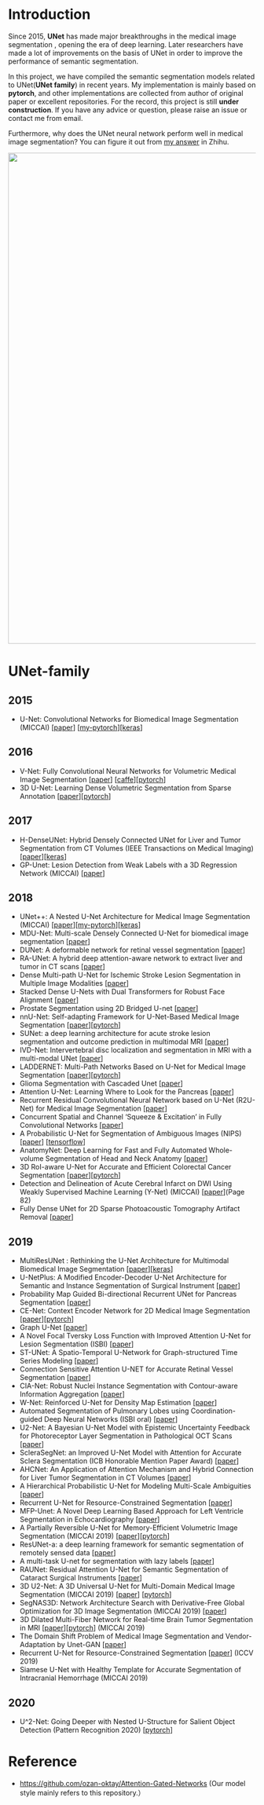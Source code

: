 # Introduction
Since 2015, **UNet** has made major breakthroughs in the medical image segmentation , opening the era of deep learning. Later researchers have made a lot of improvements on the basis of UNet in order to improve the performance of semantic segmentation.

In this project, we have compiled the semantic segmentation models related to UNet(**UNet family**) in recent years.
My implementation is mainly based on **pytorch**, and other implementations are collected from author of original paper or excellent repositories. For the record, this project is still **under construction**. If you have any advice or question, please raise an issue or contact me from email.
 
Furthermore, why does the UNet neural network perform well in medical image segmentation?
You can figure it out from [my answer](https://www.zhihu.com/question/269914775/answer/586501606) in Zhihu.

<p align="center">
  <img src="https://github.com/ShawnBIT/UNet-family/blob/master/pictures/unet.png" width="1000"/>  
</p>

# UNet-family
## 2015
  * U-Net: Convolutional Networks for Biomedical Image Segmentation (MICCAI) [[paper](https://arxiv.org/pdf/1505.04597.pdf)]  [[my-pytorch](https://github.com/ShawnBIT/UNet-family/blob/master/networks/UNet.py)][[keras](https://github.com/zhixuhao/unet)] 
## 2016 
  * V-Net: Fully Convolutional Neural Networks for Volumetric Medical Image Segmentation [[paper](http://campar.in.tum.de/pub/milletari2016Vnet/milletari2016Vnet.pdf)] [[caffe](https://github.com/faustomilletari/VNet)][[pytorch](https://github.com/mattmacy/vnet.pytorch)]
  * 3D U-Net: Learning Dense Volumetric Segmentation from Sparse Annotation [[paper](https://arxiv.org/pdf/1606.06650.pdf)][[pytorch](https://github.com/wolny/pytorch-3dunet)]
## 2017 
  * H-DenseUNet: Hybrid Densely Connected UNet for Liver and Tumor Segmentation from CT Volumes (IEEE Transactions on Medical Imaging)[[paper](https://arxiv.org/pdf/1709.07330.pdf)][[keras](https://github.com/xmengli999/H-DenseUNet)]
  * GP-Unet: Lesion Detection from Weak Labels with a 3D Regression Network (MICCAI) [[paper](https://arxiv.org/pdf/1705.07999.pdf)]
## 2018 
  * UNet++: A Nested U-Net Architecture for Medical Image Segmentation (MICCAI) [[paper](https://arxiv.org/pdf/1807.10165.pdf)][[my-pytorch](https://github.com/ShawnBIT/UNet-family/blob/master/networks/UNet_Nested.py)][[keras](https://github.com/MrGiovanni/UNetPlusPlus)]
  * MDU-Net: Multi-scale Densely Connected U-Net for biomedical image segmentation [[paper](https://arxiv.org/pdf/1812.00352.pdf)]
  * DUNet: A deformable network for retinal vessel segmentation [[paper](https://arxiv.org/pdf/1811.01206.pdf)]
  * RA-UNet: A hybrid deep attention-aware network to extract liver and tumor in CT scans [[paper](https://arxiv.org/pdf/1811.01328.pdf)]
  * Dense Multi-path U-Net for Ischemic Stroke Lesion Segmentation in Multiple Image Modalities [[paper](https://arxiv.org/pdf/1810.07003.pdf)]
  * Stacked Dense U-Nets with Dual Transformers for Robust Face Alignment [[paper](https://arxiv.org/pdf/1812.01936.pdf)]
  * Prostate Segmentation using 2D Bridged U-net [[paper](https://arxiv.org/pdf/1807.04459.pdf)]
  * nnU-Net: Self-adapting Framework for U-Net-Based Medical Image Segmentation [[paper](https://arxiv.org/pdf/1809.10486.pdf)][[pytorch](https://github.com/MIC-DKFZ/nnUNet)]
  * SUNet: a deep learning architecture for acute stroke lesion segmentation and
outcome prediction in multimodal MRI [[paper](https://arxiv.org/pdf/1810.13304.pdf)]
  * IVD-Net: Intervertebral disc localization and segmentation in MRI with a multi-modal UNet [[paper](https://arxiv.org/pdf/1811.08305.pdf)]
  * LADDERNET: Multi-Path Networks Based on U-Net for Medical Image Segmentation [[paper](https://arxiv.org/pdf/1810.07810.pdf)][[pytorch](https://github.com/juntang-zhuang/LadderNet)]
  * Glioma Segmentation with Cascaded Unet [[paper](https://arxiv.org/pdf/1810.04008.pdf)]
  * Attention U-Net: Learning Where to Look for the Pancreas [[paper](https://arxiv.org/pdf/1804.03999.pdf)]
  * Recurrent Residual Convolutional Neural Network based on U-Net (R2U-Net) for Medical Image Segmentation [[paper](https://arxiv.org/pdf/1802.06955.pdf)]
  * Concurrent Spatial and Channel ‘Squeeze & Excitation’ in Fully Convolutional Networks [[paper]](https://arxiv.org/pdf/1803.02579.pdf)
  * A Probabilistic U-Net for Segmentation of Ambiguous Images (NIPS) [[paper](https://arxiv.org/pdf/1806.05034.pdf)] [[tensorflow](https://github.com/SimonKohl/probabilistic_unet)]
  * AnatomyNet: Deep Learning for Fast and Fully Automated Whole-volume Segmentation of Head and Neck Anatomy [[paper](https://arxiv.org/pdf/1808.05238.pdf)]
  * 3D RoI-aware U-Net for Accurate and Efficient Colorectal Cancer Segmentation [[paper](https://arxiv.org/pdf/1806.10342.pdf)][[pytorch](https://github.com/huangyjhust/3D-RU-Net)]
  * Detection and Delineation of Acute Cerebral Infarct on DWI Using Weakly Supervised Machine Learning (Y-Net) (MICCAI) [[paper](https://link.springer.com/content/pdf/10.1007%2F978-3-030-00931-1.pdf)](Page 82)
  * Fully Dense UNet for 2D Sparse Photoacoustic Tomography Artifact Removal [[paper](https://arxiv.org/pdf/1808.10848.pdf)]
## 2019 
  * MultiResUNet : Rethinking the U-Net Architecture for Multimodal Biomedical Image Segmentation [[paper](https://arxiv.org/pdf/1902.04049v1.pdf)][[keras](https://github.com/nibtehaz/MultiResUNet)]
  * U-NetPlus: A Modified Encoder-Decoder U-Net Architecture for Semantic and Instance Segmentation of Surgical Instrument [[paper](https://arxiv.org/pdf/1902.08994.pdf)]
  * Probability Map Guided Bi-directional Recurrent UNet for Pancreas Segmentation [[paper](https://arxiv.org/pdf/1903.00923.pdf)]
  * CE-Net: Context Encoder Network for 2D Medical Image Segmentation [[paper](https://arxiv.org/pdf/1903.02740.pdf)][[pytorch](https://github.com/Guzaiwang/CE-Net)]
  * Graph U-Net [[paper](https://openreview.net/pdf?id=HJePRoAct7)]
  * A Novel Focal Tversky Loss Function with Improved Attention U-Net for Lesion Segmentation (ISBI) [[paper](https://arxiv.org/pdf/1810.07842.pdf)]
  * ST-UNet: A Spatio-Temporal U-Network for Graph-structured Time Series Modeling [[paper](https://arxiv.org/pdf/1903.05631.pdf)]
  * Connection Sensitive Attention U-NET for Accurate Retinal Vessel Segmentation [[paper](https://arxiv.org/pdf/1903.05558.pdf)]
  * CIA-Net: Robust Nuclei Instance Segmentation with Contour-aware Information Aggregation [[paper](https://arxiv.org/pdf/1903.05358.pdf)]
  * W-Net: Reinforced U-Net for Density Map Estimation [[paper](https://arxiv.org/pdf/1903.11249.pdf)]
  * Automated Segmentation of Pulmonary Lobes using Coordination-guided Deep Neural Networks (ISBI oral) [[paper](https://arxiv.org/pdf/1904.09106.pdf)]
  * U2-Net: A Bayesian U-Net Model with Epistemic Uncertainty Feedback for Photoreceptor Layer Segmentation in Pathological OCT Scans [[paper](https://arxiv.org/pdf/1901.07929.pdf)]
  * ScleraSegNet: an Improved U-Net Model with Attention for Accurate Sclera Segmentation (ICB Honorable Mention Paper Award) [[paper](https://github.com/ShawnBIT/Paper-Reading/blob/master/ScleraSegNet.pdf)]
  * AHCNet: An Application of Attention Mechanism and Hybrid Connection for Liver Tumor Segmentation in CT Volumes [[paper](https://github.com/ShawnBIT/Paper-Reading/blob/master/AHCNet.pdf)]
  * A Hierarchical Probabilistic U-Net for Modeling Multi-Scale Ambiguities [[paper](https://arxiv.org/pdf/1905.13077.pdf)]
  * Recurrent U-Net for Resource-Constrained Segmentation [[paper](https://arxiv.org/pdf/1906.04913.pdf)]
  * MFP-Unet: A Novel Deep Learning Based Approach for Left Ventricle Segmentation in Echocardiography [[paper](https://arxiv.org/pdf/1906.10486.pdf)]
  * A Partially Reversible U-Net for Memory-Efficient Volumetric Image Segmentation (MICCAI 2019) [[paper](https://arxiv.org/pdf/1906.06148.pdf)][[pytorch](https://github.com/RobinBruegger/PartiallyReversibleUnet)]
  * ResUNet-a: a deep learning framework for semantic segmentation of remotely sensed data [[paper](https://arxiv.org/pdf/1904.00592v2.pdf)]
  * A multi-task U-net for segmentation with lazy labels [[paper](https://arxiv.org/pdf/1906.12177.pdf)]
  * RAUNet: Residual Attention U-Net for Semantic Segmentation of Cataract Surgical Instruments [[paper](http://xxx.itp.ac.cn/pdf/1909.10360v1)]
  * 3D U2-Net: A 3D Universal U-Net for Multi-Domain Medical Image Segmentation (MICCAI 2019) [[paper](https://arxiv.org/pdf/1909.06012.pdf)] [[pytorch](https://github.com/huangmozhilv/u2net_torch/)]
  * SegNAS3D: Network Architecture Search with Derivative-Free Global Optimization for 3D Image Segmentation (MICCAI 2019) [[paper](https://arxiv.org/pdf/1909.05962.pdf)]
  * 3D Dilated Multi-Fiber Network for Real-time Brain Tumor Segmentation in MRI [[paper](https://arxiv.org/pdf/1904.03355.pdf)][[pytorch](https://github.com/China-LiuXiaopeng/BraTS-DMFNet)] (MICCAI 2019)
  * The Domain Shift Problem of Medical Image Segmentation and Vendor-Adaptation by Unet-GAN [[paper](https://arxiv.org/pdf/1910.13681.pdf)]
  * Recurrent U-Net for Resource-Constrained Segmentation [[paper](http://openaccess.thecvf.com/content_ICCV_2019/papers/Wang_Recurrent_U-Net_for_Resource-Constrained_Segmentation_ICCV_2019_paper.pdf)] (ICCV 2019)
  * Siamese U-Net with Healthy Template for Accurate Segmentation of Intracranial Hemorrhage (MICCAI 2019)

## 2020
  * U^2-Net: Going Deeper with Nested U-Structure for Salient Object Detection (Pattern Recognition 2020) [[pytorch](https://github.com/NathanUA/U-2-Net)]

# Reference
  * https://github.com/ozan-oktay/Attention-Gated-Networks (Our model style mainly refers to this repository.）
